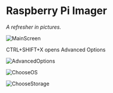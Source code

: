 # Raspberry Pi Imager

_A refresher in pictures._

![MainScreen](https://user-images.githubusercontent.com/61114342/144362513-b7e8ba3a-db65-474f-8a1f-6e7f8218d5f2.png)

CTRL+SHIFT+X opens Advanced Options

![AdvancedOptions](https://user-images.githubusercontent.com/61114342/144362547-97490af7-2f7d-4b0f-889a-9afe9abb4016.png)

![ChooseOS](https://user-images.githubusercontent.com/61114342/144362571-a011a086-dfcf-4728-a60c-05baaacdd4f7.png)

![ChooseStorage](https://user-images.githubusercontent.com/61114342/144362586-73427b78-a52a-4d9c-8908-9b4643761189.png)
